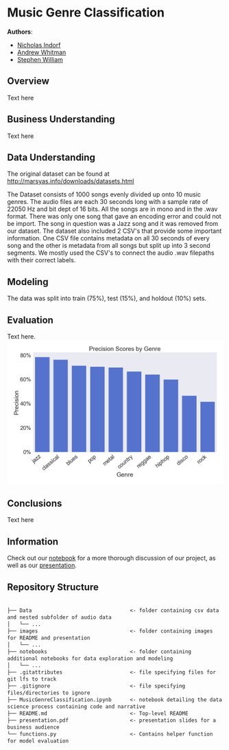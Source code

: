 # Music Genre Classification

**Authors**: 

- [Nicholas Indorf](https://github.com/Nindorph)
- [Andrew Whitman](https://github.com/andrewwhitman)
- [Stephen William](https://github.com/Jyve00)


## Overview

Text here


## Business Understanding

Text here


## Data Understanding
The original dataset can be found at http://marsyas.info/downloads/datasets.html

The Dataset consists of 1000 songs evenly divided up onto 10 music genres. The audio files are each 30 seconds long with a sample rate of 22050 Hz and bit dept of 16 bits. All the songs are in mono and in the .wav format. There was only one song that gave an encoding error and could not be import. The song in question was a Jazz song and it was removed from our dataset. The dataset also included 2 CSV's that provide some important information. One CSV file contains metadata on all 30 seconds of every song and the other is metadata from all songs but split up into 3 second segments. We mostly used the CSV's to connect the audio .wav filepaths with their correct labels. 



## Modeling

The data was split into train (75%), test (15%), and holdout (10%) sets.


## Evaluation

Text here.
![precision scores for genres](https://github.com/Jyve00/MIR/blob/main/Images/Precision.png)

## Conclusions

Text here


## Information

Check out our [notebook](https://github.com/Jyve00/MIR/blob/main/MusicGenreClassification.ipynb) for a more thorough discussion of our project, as well as our [presentation](https://github.com/Jyve00/MIR/blob/main/presentation.pdf).

## Repository Structure

```

├── Data                                <- folder containing csv data and nested subfolder of audio data
│   └── ...
├── images                              <- folder containing images for README and presentation
│   └── ...
├── notebooks                           <- folder containing additional notebooks for data exploration and modeling
│   └── ...
├── .gitattributes                      <- file specifying files for git lfs to track
├── .gitignore                          <- file specifying files/directories to ignore
├── MusicGenreClassification.ipynb      <- notebook detailing the data science process containing code and narrative
├── README.md                           <- Top-level README
├── presentation.pdf                    <- presentation slides for a business audience
└── functions.py                        <- Contains helper function for model evaluation

``` 